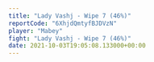 ```yaml
---
title: "Lady Vashj - Wipe 7 (46%)"
reportCode: "6XhjdQmtyfBJDVzN"
player: "Mabey"
fight: "Lady Vashj - Wipe 7 (46%)"
date: 2021-10-03T19:05:08.133000+00:00
---
```

